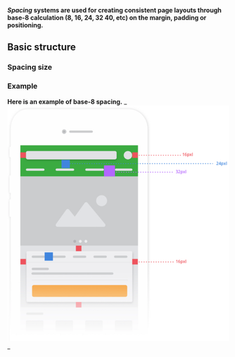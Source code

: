 **_Spacing_ systems are used for creating consistent page layouts through base-8 calculation (8, 16, 24, 32 40, etc) on the margin, padding or positioning.**

## Basic structure

### Spacing size

<div data-insert-component="SpacingExample"></div>

### Example

**Here is an example of base-8 spacing.**
_
![Spacing example](images/spacing-example.png)
_
